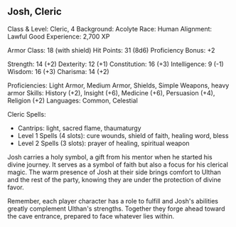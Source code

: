 Josh, Cleric
--------
Class & Level: Cleric, 4
Background: Acolyte
Race: Human
Alignment: Lawful Good
Experience: 2,700 XP

Armor Class: 18 (with shield)
Hit Points: 31 (8d6)
Proficiency Bonus: +2

Strength: 14   (+2)
Dexterity: 12   (+1)
Constitution: 16   (+3)
Intelligence: 9   (-1)
Wisdom: 16   (+3)
Charisma: 14   (+2)

Proficiencies: Light Armor, Medium Armor, Shields, Simple Weapons, heavy armor
Skills: History (+2), Insight (+6), Medicine (+6), Persuasion (+4), Religion (+2)
Languages: Common, Celestial

Cleric Spells:
- Cantrips: light, sacred flame, thaumaturgy
- Level 1 Spells (4 slots): cure wounds, shield of faith, healing word, bless
- Level 2 Spells (3 slots): prayer of healing, spiritual weapon

Josh carries a holy symbol, a gift from his mentor when he started his divine journey. It serves as a symbol of faith but also a focus for his clerical magic. The warm presence of Josh at their side brings comfort to Ulthan and the rest of the party, knowing they are under the protection of divine favor.

Remember, each player character has a role to fulfill and Josh's abilities greatly complement Ulthan's strengths. Together they forge ahead toward the cave entrance, prepared to face whatever lies within.